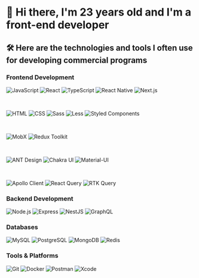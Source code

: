 # 👋 Hi there, I'm 23 years old and I'm a front-end developer

## 🛠️ Here are the technologies and tools I often use for developing commercial programs

### Frontend Development
![JavaScript](https://img.shields.io/badge/-JavaScript-F7DF1E?style=flat&logo=javascript&logoColor=black)
![React](https://img.shields.io/badge/-React-61DAFB?style=flat&logo=react&logoColor=black)
![TypeScript](https://img.shields.io/badge/-TypeScript-3178C6?style=flat&logo=typescript&logoColor=white)
![React Native](https://img.shields.io/badge/-React%20Native-61DAFB?style=flat&logo=react&logoColor=black)
![Next.js](https://img.shields.io/badge/-Next.js-000000?style=flat&logo=nextdotjs&logoColor=white)

<br>

![HTML](https://img.shields.io/badge/-HTML-E34F26?style=flat&logo=html5&logoColor=white)
![CSS](https://img.shields.io/badge/-CSS-1572B6?style=flat&logo=css3&logoColor=white)
![Sass](https://img.shields.io/badge/-Sass-CC6699?style=flat&logo=sass&logoColor=white)
![Less](https://img.shields.io/badge/-Less-1D365D?style=flat&logo=less&logoColor=white)
![Styled Components](https://img.shields.io/badge/-Styled%20Components-DB7093?style=flat&logo=styled-components&logoColor=white)

<br>

![MobX](https://img.shields.io/badge/-MobX-FF9955?style=flat&logo=mobx&logoColor=white)
![Redux Toolkit](https://img.shields.io/badge/-Redux%20Toolkit-764ABC?style=flat&logo=redux&logoColor=white)

<br>

![ANT Design](https://img.shields.io/badge/-ANT%20Design-0170FE?style=flat&logo=antdesign&logoColor=white)
![Chakra UI](https://img.shields.io/badge/-Chakra%20UI-319795?style=flat&logo=chakraui&logoColor=white)
![Material-UI](https://img.shields.io/badge/-Material--UI-0081CB?style=flat&logo=material-ui&logoColor=white)

<br>

![Apollo Client](https://img.shields.io/badge/-Apollo%20Client-311C87?style=flat&logo=apollographql&logoColor=white)
![React Query](https://img.shields.io/badge/-React%20Query-FF4154?style=flat&logo=reactquery&logoColor=white)
![RTK Query](https://img.shields.io/badge/-RTK%20Query-764ABC?style=flat&logo=redux&logoColor=white)

### Backend Development
![Node.js](https://img.shields.io/badge/-Node.js-339933?style=flat&logo=nodedotjs&logoColor=white)
![Express](https://img.shields.io/badge/-Express-000000?style=flat&logo=express&logoColor=white)
![NestJS](https://img.shields.io/badge/-NestJS-E0234E?style=flat&logo=nestjs&logoColor=white)
![GraphQL](https://img.shields.io/badge/-GraphQL-E10098?style=flat&logo=graphql&logoColor=white)

### Databases
![MySQL](https://img.shields.io/badge/-MySQL-4479A1?style=flat&logo=mysql&logoColor=white)
![PostgreSQL](https://img.shields.io/badge/-PostgreSQL-336791?style=flat&logo=postgresql&logoColor=white)
![MongoDB](https://img.shields.io/badge/-MongoDB-47A248?style=flat&logo=mongodb&logoColor=white)
![Redis](https://img.shields.io/badge/-Redis-DC382D?style=flat&logo=redis&logoColor=white)

### Tools & Platforms
![Git](https://img.shields.io/badge/-Git-F05032?style=flat&logo=git&logoColor=white)
![Docker](https://img.shields.io/badge/-Docker-2496ED?style=flat&logo=docker&logoColor=white)
![Postman](https://img.shields.io/badge/-Postman-FF6C37?style=flat&logo=postman&logoColor=white)
![Xcode](https://img.shields.io/badge/-Xcode-147EFB?style=flat&logo=xcode&logoColor=white)
